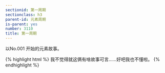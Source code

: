 ```yaml
---
sectionid: 第一周期
sectionclass: h3
parent-id: 元素周期
is-parent: yes
number: 3110
title: 第一周期
---
```

以No.001 开始的元素故事。

{% highlight html %}
我不觉得就这俩有啥故事可言……好吧我也不懂啦。
{% endhighlight %}
